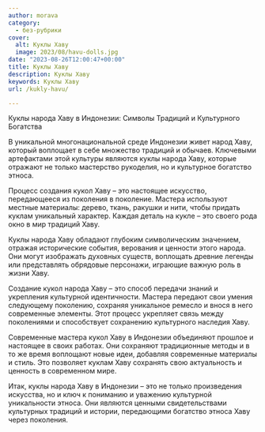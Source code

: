 ```yaml
---
author: morava
category:
  - без-рубрики
cover:
  alt: Куклы Хаву
  image: 2023/08/havu-dolls.jpg
date: "2023-08-26T12:00:47+00:00"
title: Куклы Хаву
description: Куклы Хаву
keywords: Куклы Хаву
url: /kukly-havu/

---
```

Куклы народа Хаву в Индонезии: Символы Традиций и Культурного Богатства

В уникальной многонациональной среде Индонезии живет народ Хаву, который воплощает в себе множество традиций и обычаев. Ключевыми артефактами этой культуры являются куклы народа Хаву, которые отражают не только мастерство рукоделия, но и культурное богатство этноса.

Процесс создания кукол Хаву – это настоящее искусство, передающееся из поколения в поколение. Мастера используют местные материалы: дерево, ткань, ракушки и нити, чтобы придать куклам уникальный характер. Каждая деталь на кукле – это своего рода окно в мир традиций Хаву.

Куклы народа Хаву обладают глубоким символическим значением, отражая исторические события, верования и ценности этого народа. Они могут изображать духовных существ, воплощать древние легенды или представлять обрядовые персонажи, играющие важную роль в жизни Хаву.

Создание кукол народа Хаву – это способ передачи знаний и укрепления культурной идентичности. Мастера передают свои умения следующему поколению, сохраняя уникальное ремесло и внося в него современные элементы. Этот процесс укрепляет связь между поколениями и способствует сохранению культурного наследия Хаву.

Современные мастера кукол Хаву в Индонезии объединяют прошлое и настоящее в своих работах. Они сохраняют традиционные методы и в то же время воплощают новые идеи, добавляя современные материалы и стиль. Это позволяет куклам Хаву сохранять свою актуальность и ценность в современном мире.

Итак, куклы народа Хаву в Индонезии – это не только произведения искусства, но и ключ к пониманию и уважению культурной уникальности этноса. Они являются ценными свидетельствами культурных традиций и истории, передающими богатство этноса Хаву через поколения.
